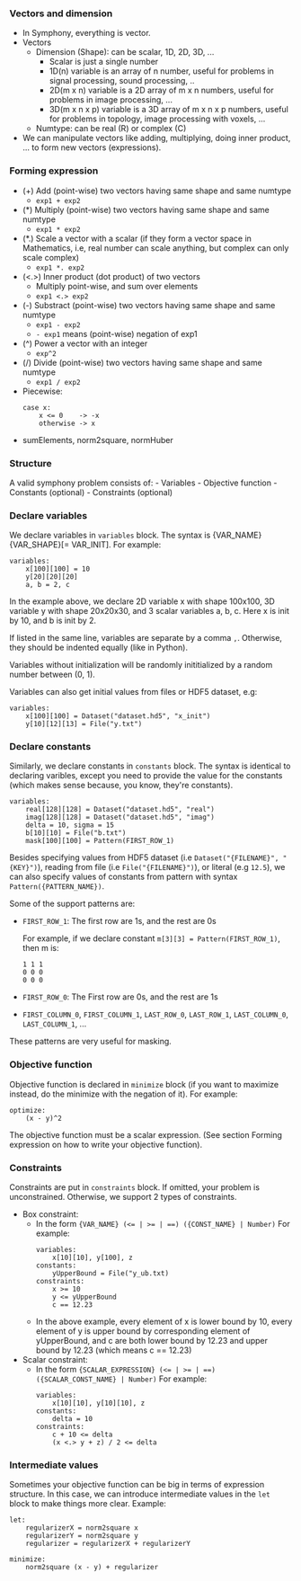 ### Vectors and dimension
- In Symphony, everything is vector.
- Vectors
  - Dimension (Shape): can be scalar, 1D, 2D, 3D, ...
    - Scalar is just a single number 
    - 1D(n) variable is an array of n number, useful for problems in signal processing, sound processing, ..
    - 2D(m x n) variable is a 2D array of m x n numbers, useful for problems in image processing, ...
    - 3D(m x n x p) variable is a 3D array of m x n x p numbers, useful for problems in topology, image processing with voxels, ...
  - Numtype: can be real (R) or complex (C)
- We can manipulate vectors like adding, multiplying, doing inner product, ... to form new vectors (expressions).

### Forming expression
- (+) Add (point-wise) two vectors having same shape and same numtype
    - `exp1 + exp2`
- (*) Multiply (point-wise) two vectors having same shape and same numtype
    - `exp1 * exp2`
- (*.) Scale a vector with a scalar (if they form a vector space in Mathematics, i.e, real number can scale anything, 
    but complex can only scale complex)
    - `exp1 *. exp2`
- (<.>) Inner product (dot product) of two vectors 
    - Multiply point-wise, and sum over elements
    - `exp1 <.> exp2`
- (-) Substract (point-wise) two vectors having same shape and same numtype
    - `exp1 - exp2`
    - `- exp1` means (point-wise) negation of exp1
- (^) Power a vector with an integer
    - `exp^2`
- (/) Divide (point-wise) two vectors having same shape and same numtype
    - `exp1 / exp2`
- Piecewise:
    ```
    case x:
        x <= 0    -> -x
        otherwise -> x
    ```
- sumElements, norm2square, normHuber
    
    
    
### Structure
A valid symphony problem consists of:
    - Variables 
    - Objective function 
    - Constants (optional)
    - Constraints (optional)
    

### Declare variables 

We declare variables in `variables` block. 
The syntax is {VAR_NAME}{VAR_SHAPE}[= VAR_INIT].
For example:
```
variables:
    x[100][100] = 10
    y[20][20][20]
    a, b = 2, c
```
In the example above, we declare 2D variable x with shape 100x100, 3D variable y with shape 20x20x30, and 3 scalar variables a, b, c. Here x is init by 10, and b is init by 2.

If listed in the same line, variables are separate by a comma `,`. Otherwise, they should be indented equally (like in Python).

Variables without initialization will be randomly inititialized by a random number between (0, 1).

Variables can also get initial values from files or HDF5 dataset, e.g:

```
variables:
    x[100][100] = Dataset("dataset.hd5", "x_init")
    y[10][12][13] = File("y.txt")
```

### Declare constants
Similarly, we declare constants in `constants` block.
The syntax is identical to declaring varibles, except you need to provide the value for the constants (which makes sense because, you know, they're constants).
```
variables:
    real[128][128] = Dataset("dataset.hd5", "real")
    imag[128][128] = Dataset("dataset.hd5", "imag")
    delta = 10, sigma = 15
    b[10][10] = File("b.txt")
    mask[100][100] = Pattern(FIRST_ROW_1)
```

Besides specifying values from HDF5 dataset (i.e `Dataset("{FILENAME}", "{KEY}")`), reading from file (i.e `File("{FILENAME}")`), or literal (e.g `12.5`), we can also specify values of constants from pattern with syntax `Pattern({PATTERN_NAME})`. 

Some of the support patterns are:
- `FIRST_ROW_1`: The first row are 1s, and the rest are 0s

  For example, if we declare constant `m[3][3] = Pattern(FIRST_ROW_1)`, then m is:
  ```
  1 1 1 
  0 0 0
  0 0 0
  ```
- `FIRST_ROW_0`: The First row are 0s, and the rest are 1s
- `FIRST_COLUMN_0`, `FIRST_COLUMN_1`, `LAST_ROW_0`, `LAST_ROW_1`, `LAST_COLUMN_0`, `LAST_COLUMN_1`, ...

These patterns are very useful for masking.


### Objective function
Objective function is declared in `minimize` block (if you want to maximize instead, do the minimize with the negation of it). 
For example:
```
optimize:
    (x - y)^2
```
The objective function must be a scalar expression. (See section Forming expression on how to write your objective function).


### Constraints
Constraints are put in `constraints` block. If omitted, your problem is unconstrained. Otherwise, we support 2 types of constraints.
- Box constraint:
    - In the form `{VAR_NAME} (<= | >= | ==) ({CONST_NAME} | Number)`
    For example:
        ```
        variables:
            x[10][10], y[100], z
        constants:
            yUpperBound = File("y_ub.txt)
        constraints:
            x >= 10
            y <= yUpperBound
            c == 12.23
        ```
    - In the above example, every element of x is lower bound by 10, every element of y is upper bound by corresponding 
    element of yUpperBound, and c are both lower bound by 12.23 and upper bound by 12.23 (which means c == 12.23)
- Scalar constraint:
    - In the form `{SCALAR_EXPRESSION} (<= | >= | ==) ({SCALAR_CONST_NAME} | Number)`
    For example:
        ```
        variables:
            x[10][10], y[10][10], z
        constants:
            delta = 10
        constraints:
            c + 10 <= delta
            (x <.> y + z) / 2 <= delta
        ```

### Intermediate values
Sometimes your objective function can be big in terms of expression structure. In this case, we can introduce 
intermediate values in the `let` block to make things more clear.
Example:
```
let:
    regularizerX = norm2square x
    regularizerY = norm2square y
    regularizer = regularizerX + regularizerY

minimize:
    norm2square (x - y) + regularizer
```

